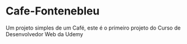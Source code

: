 # Cafe-Fontenebleu

Um projeto simples de um Café, este é o primeiro projeto do Curso de Desenvolvedor Web da Udemy
